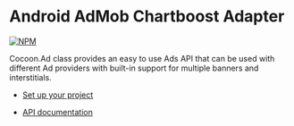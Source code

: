 Android AdMob Chartboost Adapter
===============================

[![NPM](https://nodei.co/npm/cocoon-plugin-ads-android-admob-chartboost.png)](https://nodei.co/npm/cocoon-plugin-ads-android-admob-chartboost/)

Cocoon.Ad class provides an easy to use Ads API that can be used with different Ad providers with built-in support for multiple banners and interstitials.

* [Set up your project](https://github.com/ludei/atomic-plugins-ads#javascript-api)

* [API documentation](http://ludei.github.io/cocoon-common/dist/doc/js/Cocoon.Ad.html) 
